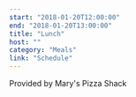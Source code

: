 ```yaml
---
start: "2018-01-20T12:00:00"
end: "2018-01-20T13:00:00"
title: "Lunch"
host: ""
category: "Meals"
link: "Schedule"
---
```

Provided by Mary's Pizza Shack
